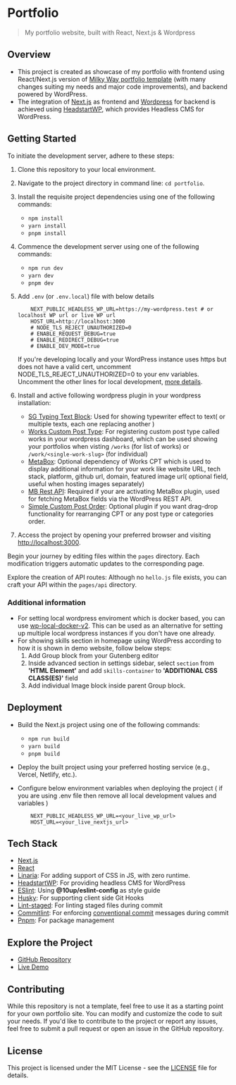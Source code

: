 # Portfolio

> My portfolio website, built with React, Next.js &amp; Wordpress

## Overview

* This project is created as showcase of my portfolio with frontend using React/Next.js version of [Milky Way portfolio template](https://github.com/ttomczak3/Milky-Way) (with many changes suiting my needs and major code improvements), and backend powered by WordPress.
* The integration of [Next.js](https://nextjs.org/) as frontend and [Wordpress](https://wordpress.org/) for backend is achieved using [HeadstartWP](https://github.com/10up/headstartwp), which provides Headless CMS for WordPress.

## Getting Started

To initiate the development server, adhere to these steps:

1. Clone this repository to your local environment.
2. Navigate to the project directory in command line: `cd portfolio`.
3. Install the requisite project dependencies using one of the following commands:
   * `npm install`
   * `yarn install`
   * `pnpm install`
4. Commence the development server using one of the following commands:
   * `npm run dev`
   * `yarn dev`
   * `pnpm dev`
5. Add `.env`  (or `.env.local`) file with below details

    ```
        NEXT_PUBLIC_HEADLESS_WP_URL=https://my-wordpress.test # or localhost WP url or live WP url
        HOST_URL=http://localhost:3000
        # NODE_TLS_REJECT_UNAUTHORIZED=0
        # ENABLE_REQUEST_DEBUG=true
        # ENABLE_REDIRECT_DEBUG=true
        # ENABLE_DEV_MODE=true
    ```

    If you're developing locally and your WordPress instance uses https but does not have a valid cert, uncomment NODE_TLS_REJECT_UNAUTHORIZED=0 to your env variables.
    Uncomment the other lines for local development, [more details](https://headstartwp.10up.com/docs/learn/getting-started/setting-up-manually/).
6. Install and active following wordpress plugin in your wordpress installation:
    * [SG Typing Text Block](https://github.com/stephin-gasper/sg-typing-text-block): Used for showing typewriter effect to text( or multiple texts, each one replacing another )
    * [Works Custom Post Type](https://github.com/stephin-gasper/works-cpt): For registering custom post type called works in your wordpress dashboard, which can be used showing your portfolios when visting `/works` (for list of works) or `/work/<single-work-slug>` (for individual)
    * [MetaBox](https://wordpress.org/plugins/meta-box/): Optional dependency of Works CPT which is used to display additional information for your work like website URL, tech stack, platform, github url, domain, featured image url( optional field, useful when hosting images separately)
    * [MB Rest API](https://wordpress.org/plugins/mb-rest-api/): Required if your are activating MetaBox plugin, used for fetching MetaBox fields via the WordPress REST API.
    * [Simple Custom Post Order](https://wordpress.org/plugins/simple-custom-post-order/): Optional plugin if you want drag-drop functionality for rearranging CPT or any post type or categories order.

7. Access the project by opening your preferred browser and visiting <http://localhost:3000>.

Begin your journey by editing files within the `pages` directory. Each modification triggers automatic updates to the corresponding page.

Explore the creation of API routes: Although no `hello.js` file exists, you can craft your API within the `pages/api` directory.

### Additional information

* For setting local wordpress enviroment which is docker based, you can use [wp-local-docker-v2](https://github.com/10up/wp-local-docker-v2). This can be used as an alternative for setting up multiple local wordpress instances if you don't have one already.
* For showing skills section in homepage using WordPress according to how it is shown in demo website, follow below steps:
    1. Add Group block from your Gutenberg editor
    2. Inside advanced section in settings sidebar, select `section` from **'HTML Element'** and add `skills-container` to **'ADDITIONAL CSS CLASS(ES)'** field
    3. Add individual Image block inside parent Group block.

## Deployment

* Build the Next.js project using one of the following commands:
  * `npm run build`
  * `yarn build`
  * `pnpm build`
* Deploy the built project using your preferred hosting service (e.g., Vercel, Netlify, etc.).
* Configure below environment variables when deploying the project ( if you are using .env file then remove all local development values and variables )

    ```
        NEXT_PUBLIC_HEADLESS_WP_URL=<your_live_wp_url>
        HOST_URL=<your_live_nextjs_url>
    ```

## Tech Stack

* [Next.js](https://nextjs.org/)
* [React](https://github.com/facebook/react)
* [Linaria](https://github.com/callstack/linaria): For adding support of CSS in JS, with zero runtime.
* [HeadstartWP](https://github.com/10up/headstartwp): For providing headless CMS for WordPress
* [ESlint](https://github.com/eslint/eslint): Using **@10up/eslint-config** as style guide
* [Husky](https://typicode.github.io/husky/): For supporting client side Git Hooks
* [Lint-staged](https://github.com/lint-staged/lint-staged): For linting staged files during commit
* [Commitlint](https://commitlint.js.org): For enforcing [conventional commit](https://www.conventionalcommits.org) messages during commit
* [Pnpm](https://pnpm.io/): For package management

## Explore the Project

* [GitHub Repository](https://github.com/stephin-gasper/portfolio/)
* [Live Demo](https://stephin-gasper.vercel.app/)

## Contributing

While this repository is not a template, feel free to use it as a starting point for your own portfolio site. You can modify and customize the code to suit your needs. If you'd like to contribute to the project or report any issues, feel free to submit a pull request or open an issue in the GitHub repository.

## License

This project is licensed under the MIT License - see the [LICENSE](LICENSE) file for details.
